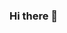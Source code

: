 ### Hi there 👋

<!--
**Jennyborda/Jennyborda** is a ✨ _special_ ✨ repository because its `README.md` (this file) appears on your GitHub profile.

Here are some ideas to get you started:

comandos ejecutados en cada paso:
1 pwd
2 mkdir
3 cd desktop/
7 Git config --global user.name Jenny Borda
   Git gonfig –global user. email juanela.borda@gmail.com
8 git init
9 git add .
   git commit -m 'version inicial'
11 git add
     git commit -m 'Agrega solucion primer ejercicio'
